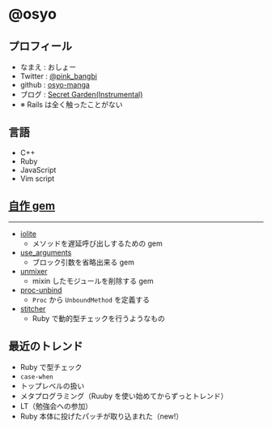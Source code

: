 # @osyo

## プロフィール

* なまえ  : おしょー
* Twitter : [@pink_bangbi](https://twitter.com/pink_bangbi)
* github  : [osyo-manga](https://github.com/osyo-manga)
* ブログ  : [Secret Garden(Instrumental)](http://secret-garden.hatenablog.com)
* ※ Rails は全く触ったことがない


## 言語

* C++
* Ruby
* JavaScript
* Vim script


## [自作 gem](https://rubygems.org/profiles/osyo-manga)
- - -

* [iolite](https://github.com/osyo-manga/gem-iolite)
  * メソッドを遅延呼び出しするための gem
* [use_arguments](https://github.com/osyo-manga/gem-use_arguments)
  * ブロック引数を省略出来る gem
* [unmixer](https://github.com/osyo-manga/gem-unmixer)
  * mixin したモジュールを削除する gem
* [proc-unbind](https://github.com/osyo-manga/gem-proc-unbind)
  * `Proc` から `UnboundMethod` を定義する
* [stitcher](https://github.com/osyo-manga/gem-stitcher)
  * Ruby で動的型チェックを行うようなもの


## 最近のトレンド

* Ruby で型チェック
* `case-when`
* トップレベルの扱い
* メタプログラミング（Ruuby を使い始めてからずっとトレンド）
* LT（勉強会への参加）
* Ruby 本体に投げたパッチが取り込まれた（new!）
